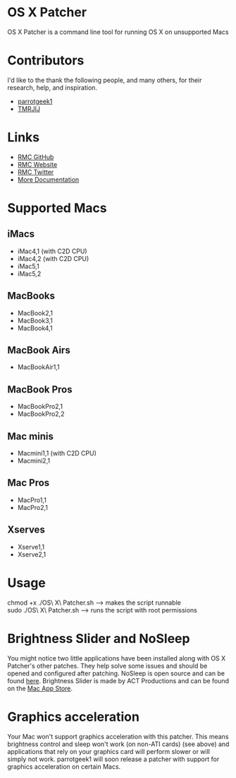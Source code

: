 # OS X Patcher
OS X Patcher is a command line tool for running OS X on unsupported Macs

# Contributors
I'd like to the thank the following people, and many others, for their research, help, and inspiration.
- [parrotgeek1](https://forums.macrumors.com/members/1033441/)
- [TMRJIJ](https://forums.macrumors.com/members/tmrjij.878094/)

# Links
- [RMC GitHub](https://github.com/rmc-team)
- [RMC Website](https://www.rmc-team.ch/)
- [RMC Twitter](https://twitter.com/_rmcteam)
- [More Documentation](https://www.rmc-team.ch/osx-patcher)

# Supported Macs
## iMacs
-   iMac4,1 (with C2D CPU)
-   iMac4,2 (with C2D CPU)
-   iMac5,1
-   iMac5,2
## MacBooks
-   MacBook2,1
-   MacBook3,1
-   MacBook4,1
## MacBook Airs
-   MacBookAir1,1
## MacBook Pros
-   MacBookPro2,1
-   MacBookPro2,2
## Mac minis
-   Macmini1,1 (with C2D CPU)
-   Macmini2,1
## Mac Pros
-   MacPro1,1
-   MacPro2,1
## Xserves
-   Xserve1,1
-   Xserve2,1

# Usage
chmod +x ./OS\ X\ Patcher.sh —> makes the script runnable  
sudo ./OS\ X\ Patcher.sh —> runs the script with root permissions  

# Brightness Slider and NoSleep
You might notice two little applications have been installed along with OS X Patcher's other patches. They help solve some issues and should be opened and configured after patching. NoSleep is open source and can be found [here](https://github.com/integralpro/nosleep). Brightness Slider is made by ACT Productions and can be found on the [Mac App Store](http://itunes.apple.com/us/app/brightness-control/id456624497?ls=1&mt=12).

# Graphics acceleration
Your Mac won't support graphics acceleration with this patcher. This means brightness control and sleep won't work (on non-ATI cards) (see above) and applications that rely on your graphics card will perform slower or will simply not work. parrotgeek1 will soon release a patcher with support for graphics acceleration on certain Macs.